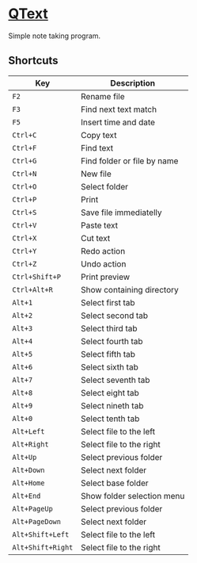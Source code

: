 [QText](https://medo64.com/qtext/)
==================================

Simple note taking program.


## Shortcuts

| Key               | Description                                             |
|-------------------|---------------------------------------------------------|
| `F2`              | Rename file                                             |
| `F3`              | Find next text match                                    |
| `F5`              | Insert time and date                                    |
| `Ctrl+C`          | Copy text                                               |
| `Ctrl+F`          | Find text                                               |
| `Ctrl+G`          | Find folder or file by name                             |
| `Ctrl+N`          | New file                                                |
| `Ctrl+O`          | Select folder                                           |
| `Ctrl+P`          | Print                                                   |
| `Ctrl+S`          | Save file immediatelly                                  |
| `Ctrl+V`          | Paste text                                              |
| `Ctrl+X`          | Cut text                                                |
| `Ctrl+Y`          | Redo action                                             |
| `Ctrl+Z`          | Undo action                                             |
| `Ctrl+Shift+P`    | Print preview                                           |
| `Ctrl+Alt+R`      | Show containing directory                               |
| `Alt+1`           | Select first tab                                        |
| `Alt+2`           | Select second tab                                       |
| `Alt+3`           | Select third tab                                        |
| `Alt+4`           | Select fourth tab                                       |
| `Alt+5`           | Select fifth tab                                        |
| `Alt+6`           | Select sixth tab                                        |
| `Alt+7`           | Select seventh tab                                      |
| `Alt+8`           | Select eight tab                                        |
| `Alt+9`           | Select nineth tab                                       |
| `Alt+0`           | Select tenth tab                                        |
| `Alt+Left`        | Select file to the left                                 |
| `Alt+Right`       | Select file to the right                                |
| `Alt+Up`          | Select previous folder                                  |
| `Alt+Down`        | Select next folder                                      |
| `Alt+Home`        | Select base folder                                      |
| `Alt+End`         | Show folder selection menu                              |
| `Alt+PageUp`      | Select previous folder                                  |
| `Alt+PageDown`    | Select next folder                                      |
| `Alt+Shift+Left`  | Select file to the left                                 |
| `Alt+Shift+Right` | Select file to the right                                |
